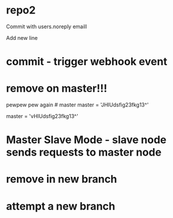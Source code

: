 # repo2

Commit with users.noreply emaill

Add new line
# commit - trigger webhook event

# remove on master!!!
pewpew pew again    # master
master = 'JHIUdsfig23fkg13^'






















master = 'vHIUdsfig23fkg13^'

# Master Slave Mode - slave node sends requests to master node



# remove in new branch

# attempt a new branch





